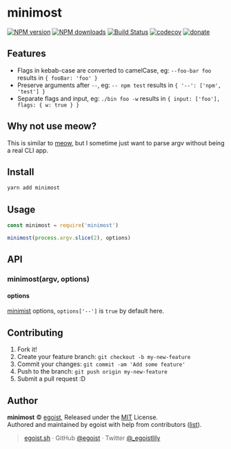 # minimost

[![NPM version](https://img.shields.io/npm/v/minimost.svg?style=flat)](https://npmjs.com/package/minimost) [![NPM downloads](https://img.shields.io/npm/dm/minimost.svg?style=flat)](https://npmjs.com/package/minimost) [![Build Status](https://img.shields.io/circleci/project/egoist/minimost/master.svg?style=flat)](https://circleci.com/gh/egoist/minimost) [![codecov](https://codecov.io/gh/egoist/minimost/branch/master/graph/badge.svg)](https://codecov.io/gh/egoist/minimost)
 [![donate](https://img.shields.io/badge/$-donate-ff69b4.svg?maxAge=2592000&style=flat)](https://github.com/egoist/donate)

## Features

- Flags in kebab-case are converted to camelCase, eg: `--foo-bar foo` results in `{ fooBar: 'foo' }`
- Preserve arguments after `--`, eg: `-- npm test` results in `{ '--': ['npm', 'test'] }`
- Separate flags and input, eg: `./bin foo -w` results in `{ input: ['foo'], flags: { w: true } }`

## Why not use meow?

This is similar to [meow](https://github.com/substack/minimist), but I sometime just want to parse argv without being a real CLI app.

## Install

```bash
yarn add minimost
```

## Usage

```js
const minimost = require('minimost')

minimost(process.argv.slice(2), options)
```

## API

### minimost(argv, options)

#### options

[minimist](https://github.com/substack/minimist) options, `options['--']` is `true` by default here.

## Contributing

1. Fork it!
2. Create your feature branch: `git checkout -b my-new-feature`
3. Commit your changes: `git commit -am 'Add some feature'`
4. Push to the branch: `git push origin my-new-feature`
5. Submit a pull request :D


## Author

**minimost** © [egoist](https://github.com/egoist), Released under the [MIT](./LICENSE) License.<br>
Authored and maintained by egoist with help from contributors ([list](https://github.com/egoist/minimost/contributors)).

> [egoist.sh](https://egoist.sh) · GitHub [@egoist](https://github.com/egoist) · Twitter [@_egoistlily](https://twitter.com/_egoistlily)
